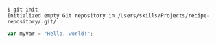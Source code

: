 # 
```
$ git init
Initialized empty Git repository in /Users/skills/Projects/recipe-repository/.git/
```
``` javascript
var myVar = "Hello, world!";
```

